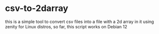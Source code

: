 # csv-to-2darray
this is a simple tool to convert csv files into a file with a 2d array in it
using zenity for Linux distros, so far, this script works on Debian 12

